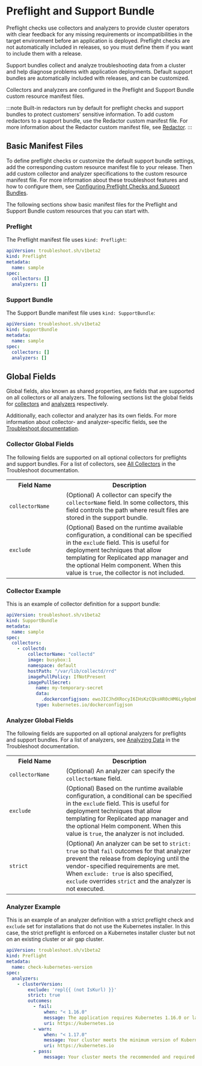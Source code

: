 # Preflight and Support Bundle

Preflight checks use collectors and analyzers to provide cluster operators with clear feedback for any missing requirements or incompatibilities in the target environment before an application is deployed. Preflight checks are not automatically included in releases, so you must define them if you want to include them with a release.

Support bundles collect and analyze troubleshooting data from a cluster and help diagnose problems with application deployments. Default support bundles are automatically included with releases, and can be customized.

Collectors and analyzers are configured in the Preflight and Support Bundle custom resource manifest files.

:::note
Built-in redactors run by default for preflight checks and support bundles to protect customers' sensitive information. To add custom redactors to a support bundle, use the Redactor custom manifest file. For more information about the Redactor custom manifest file, see [Redactor](custom-resource-redactor).
:::

## Basic Manifest Files

To define preflight checks or customize the default support bundle settings, add the corresponding custom resource manifest file to your release. Then add custom collector and analyzer specifications to the custom resource manifest file. For more information about these troubleshoot features and how to configure them, see [Configuring Preflight Checks and Support Bundles](/vendor/preflight-support-bundle-creating/).

The following sections show basic manifest files for the Preflight and Support Bundle custom resources that you can start with.

### Preflight

The Preflight manifest file uses `kind: Preflight`:

```yaml
apiVersion: troubleshoot.sh/v1beta2
kind: Preflight
metadata:
  name: sample
spec:
  collectors: []
  analyzers: []
```

### Support Bundle

The Support Bundle manifest file uses `kind: SupportBundle`:

```yaml
apiVersion: troubleshoot.sh/v1beta2
kind: SupportBundle
metadata:
  name: sample
spec:
  collectors: []
  analyzers: []
```

## Global Fields

Global fields, also known as shared properties, are fields that are supported on all collectors or all analyzers. The following sections list the global fields for [collectors](#collector-global-fields) and [analyzers](#analyzer-global-fields) respectively.

Additionally, each collector and analyzer has its own fields. For more information about collector- and analyzer-specific fields, see the [Troubleshoot documentation](https://troubleshoot.sh/docs/).

### Collector Global Fields

The following fields are supported on all optional collectors for preflights and support bundles. For a list of collectors, see [All Collectors](https://troubleshoot.sh/docs/collect/all/) in the Troubleshoot documentation.

<table>
  <tr>
    <th width="30%">Field Name</th>
    <th width="70%">Description</th>
  </tr>
  <tr>
    <td><code>collectorName</code></td>
    <td>(Optional) A collector can specify the <code>collectorName</code> field. In some collectors, this field controls the path where result files are stored in the support bundle.</td>
  </tr>
  <tr>
    <td><code>exclude</code></td>
    <td>(Optional) Based on the runtime available configuration, a conditional can be specified in the <code>exclude</code> field. This is useful for deployment techniques that allow templating for Replicated app manager and the optional Helm component. When this value is <code>true</code>, the collector is not included.</td>
  </tr>
</table>

### Collector Example

This is an example of collector definition for a support bundle:

```yaml
apiVersion: troubleshoot.sh/v1beta2
kind: SupportBundle
metadata:
  name: sample
spec:
  collectors:
    - collectd:
        collectorName: "collectd"
        image: busybox:1
        namespace: default
        hostPath: "/var/lib/collectd/rrd"
        imagePullPolicy: IfNotPresent
        imagePullSecret:
           name: my-temporary-secret
           data:
             .dockerconfigjson: ewoJICJhdXRocyI6IHsKzCQksHR0cHM6Ly9pbmRleC5kb2NrZXIuaW8vdjEvIjoge30KCX0sCgkiSHR0cEhlYWRlcnMiOiB7CgkJIlVzZXItQWdlbnQiOiAiRG9ja2VyLUNsaWVudC8xOS4wMy4xMiAoZGFyd2luKSIKCX0sCgkiY3JlZHNTdG9yZSI6ICJkZXNrdG9wIiwKCSJleHBlcmltZW50YWwiOiAiZGlzYWJsZWQiLAoJInN0YWNrT3JjaGVzdHJhdG9yIjogInN3YXJtIgp9
           type: kubernetes.io/dockerconfigjson
```

### Analyzer Global Fields

The following fields are supported on all optional analyzers for preflights and support bundles. For a list of analyzers, see [Analyzing Data](https://troubleshoot.sh/docs/analyze/) in the Troubleshoot documentation.

<table>
  <tr>
    <th width="30%">Field Name</th>
    <th width="70%">Description</th>
  </tr>
  <tr>
    <td><code>collectorName</code></td>
    <td>(Optional) An analyzer can specify the <code>collectorName</code> field.</td>
  </tr>
  <tr>
    <td><code>exclude</code></td>
    <td>(Optional) Based on the runtime available configuration, a conditional can be specified in the <code>exclude</code> field. This is useful for deployment techniques that allow templating for Replicated app manager and the optional Helm component. When this value is <code>true</code>, the analyzer is not included.</td>
  </tr>
  <tr>
    <td><code>strict</code></td>
    <td>(Optional) An analyzer can be set to <code>strict: true</code> so that <code>fail</code> outcomes for that analyzer prevent the release from deploying until the vendor-specified requirements are met. When <code>exclude: true</code> is also specified, <code>exclude</code> overrides <code>strict</code> and the analyzer is not executed.</td>
  </tr>
</table>

### Analyzer Example

This is an example of an analyzer definition with a strict preflight check and `exclude` set for installations that do not use the Kubernetes installer. In this case, the strict preflight is enforced on a Kubernetes installer cluster but not on an existing cluster or air gap cluster.

```yaml
apiVersion: troubleshoot.sh/v1beta2
kind: Preflight
metadata:
  name: check-kubernetes-version
spec:
  analyzers:
    - clusterVersion:
        exclude: 'repl{{ (not IsKurl) }}'
        strict: true
        outcomes:
          - fail:
              when: "< 1.16.0"
              message: The application requires Kubernetes 1.16.0 or later
              uri: https://kubernetes.io
          - warn:
              when: "< 1.17.0"
              message: Your cluster meets the minimum version of Kubernetes, but we recommend you update to 1.17.0 or later.
              uri: https://kubernetes.io
          - pass:
              message: Your cluster meets the recommended and required versions of Kubernetes.
```
